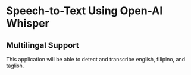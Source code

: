 # Speech-to-Text Using Open-AI Whisper

## Multilingal Support

This application will be able to detect and transcribe english, filipino, and taglish.
